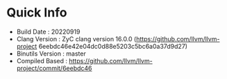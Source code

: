 # Quick Info
* Build Date : 20220919
* Clang Version : ZyC clang version 16.0.0 (https://github.com/llvm/llvm-project 6eebdc46e42e04dc0d88e5203c5bc6a0a37d9d27)
* Binutils Version : master
* Compiled Based : https://github.com/llvm/llvm-project/commit/6eebdc46

